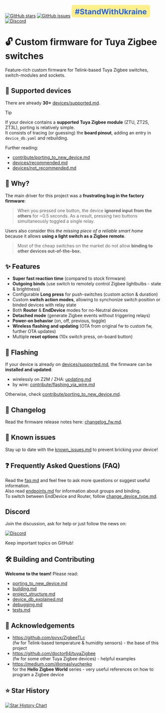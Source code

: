 [![GitHub stars](https://img.shields.io/github/stars/romasku/tuya-zigbee-switch.svg?style=flat&label=Stars&color=yellow)](https://github.com/romasku/tuya-zigbee-switch/stargazers)
[![GitHub issues](https://img.shields.io/github/issues/romasku/tuya-zigbee-switch.svg?label=Issues)](https://github.com/romasku/tuya-zigbee-switch/issues)
[![StandWithUkraine](https://raw.githubusercontent.com/vshymanskyy/StandWithUkraine/main/badges/StandWithUkraine.svg)](https://github.com/vshymanskyy/StandWithUkraine/blob/main/docs/README.md)
[![Discord](https://img.shields.io/discord/1405486711412359278.svg?logo=discord&logoColor=white&label=Chat&color=blue)](https://discord.gg/4HAg2Fr565)


# 🔓 Custom firmware for Tuya Zigbee switches

Feature-rich custom firmware for Telink-based Tuya Zigbee switches, switch-modules and sockets.  

## 🔌 Supported devices

There are already **30+** [devices/supported.md](/docs/devices/supported.md).  
  
> [!TIP]   
> If your device contains a **supported Tuya Zigbee module** (ZTU, ZT2S, ZT3L), porting is relatively simple.  
> It consists of tracing (or guessing) the **board pinout**, adding an entry in `device_db.yaml` and rebuilding. 
 
Further reading:  
- [contribute/porting_to_new_device.md](/docs/contribute/porting_to_new_device.md)
- [devices/recommended.md](/docs/devices/recommended.md)
- [devices/not_recommended.md](/docs/devices/not_recommended.md)

## 🤔 Why?

The main driver for this project was a **frustrating bug in the factory firmware**:  
> When you pressed one button, the device **ignored input from the others** for ~0.5 seconds. As a result, pressing two buttons simultaneously toggled a single relay.

Users also consider this *the missing piece of a reliable smart home* because it allows **using a light switch as a Zigbee remote**.  
> Most of the cheap switches on the market do not allow **binding to other devices out-of-the-box.** 

## ✨ Features

- **Super fast reaction time** (compared to stock firmware)
- **Outgoing binds** (use switch to remotely control Zigbee lightbulbs - state & brightness)
- Configurable **Long press** for push-switches (custom action & duration)
- Custom **switch action modes**, allowing to synchonize switch position or binded devices with relay state
- Both **Router** & **EndDevice** modes for no-Neutral devices
- **Detached mode** (generate Zigbee events without triggering relays)
- **Power-on behavior** (on, off, previous, toggle)
- **Wireless flashing and updating** (OTA from original fw to custom fw, further OTA updates)
- Multiple **reset options** (10x switch press, on-board button)

## 📲 Flashing

If your device is already on [devices/supported.md](/docs/devices/supported.md), the firmware can be **installed and updated**:
- wirelessly on Z2M / ZHA: [updating.md](/docs/updating.md)
- by wire: [contribute/flashing_via_wire.md](/docs/contribute/flashing_via_wire.md)

Otherwise, check [contribute/porting_to_new_device.md](/docs/contribute/porting_to_new_device.md).

## 📝 Changelog

Read the firmware release notes here: [changelog_fw.md](/docs/changelog_fw.md).  

## 🚨 ️Known issues

Stay up to date with the [known_issues.md](/docs/known_issues.md) to prevent bricking your device!

## ❓ Frequently Asked Questions (FAQ)

Read the [faq.md](/docs/faq.md) and feel free to ask more questions or suggest useful information.  
Also read [endpoints.md](/docs/usage/endpoints.md) for information about groups and binding.  
To switch between EndDevice and Router, follow [change_device_type.md](/docs/usage/change_device_type.md).  

## Discord

Join the discussion, ask for help or just follow the news on:  

[![Discord](https://discord.com/api/guilds/1405486711412359278/widget.png?style=banner3)](https://discord.gg/4HAg2Fr565)  

Keep important topics on GitHub!

## 🛠️ Building and Contributing

**Welcome to the team!** Please read:  
- [porting_to_new_device.md](/docs/contribute/porting_to_new_device.md)
- [building.md](/docs/contribute/building.md)
- [project_structure.md](/docs/contribute/project_structure.md)
- [device_db_explained.md](docs/contribute/device_db_explained.md)
- [debugging.md](/docs/contribute/debugging.md)
- [tests.md](/docs/contribute/tests.md)

## 🙏 Acknowledgements

- https://github.com/pvvx/ZigbeeTLc  
(fw for Telink-based temperature & humidity sensors) - the base of this project
- https://github.com/doctor64/tuyaZigbee  
(fw for some other Tuya Zigbee devices) - helpful examples
- https://medium.com/@omaslyuchenko  
for the **Hello Zigbee World** series - very useful references on how to program a Zigbee device

## ⭐ Star History

<a href="https://www.star-history.com/#romasku/tuya-zigbee-switch&Date">
 <picture>
   <source media="(prefers-color-scheme: dark)" srcset="https://api.star-history.com/svg?repos=romasku/tuya-zigbee-switch&type=Date&theme=dark" />
   <source media="(prefers-color-scheme: light)" srcset="https://api.star-history.com/svg?repos=romasku/tuya-zigbee-switch&type=Date" />
   <img alt="Star History Chart" src="https://api.star-history.com/svg?repos=romasku/tuya-zigbee-switch&type=Date" />
 </picture>
</a>
